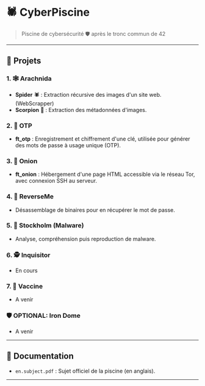 # 🕷️ CyberPiscine

> Piscine de cybersécurité 🛡️ après le tronc commun de 42
---

## 📁 Projets

### 1. 🕸️ Arachnida

- **Spider** 🕷️ : Extraction récursive des images d'un site web. (WebScrapper)
- **Scorpion** 🦂 : Extraction des métadonnées d'images.

### 2. 🔐 OTP

- **ft_otp** : Enregistrement et chiffrement d'une clé, utilisée pour générer des mots de passe à usage unique (OTP).

### 3. 🧅 Onion

- **ft_onion** : Hébergement d'une page HTML accessible via le réseau Tor, avec connexion SSH au serveur.

### 4. 🧠 ReverseMe

- Désassemblage de binaires pour en récupérer le mot de passe.

### 5. 🧬 Stockholm (Malware)

- Analyse, compréhension puis reproduction de malware.

### 6. 🕵️ Inquisitor

- En cours

### 7. 💉 Vaccine

- A venir

### 🛡️ OPTIONAL: Iron Dome

- A venir

---

## 📄 Documentation

- `en.subject.pdf` : Sujet officiel de la piscine (en anglais).

---
